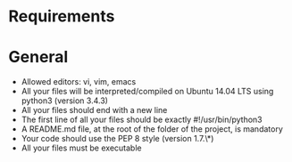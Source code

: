 # Requirements

# General

<ul>
<li>Allowed editors: vi, vim, emacs</li>
<li>All your files will be interpreted/compiled on Ubuntu 14.04 LTS using python3 (version 3.4.3)</li>
<li>All your files should end with a new line</li>
<li>The first line of all your files should be exactly #!/usr/bin/python3</li>
<li>A README.md file, at the root of the folder of the project, is mandatory
<li>Your code should use the PEP 8 style (version 1.7.\*)</li>
<li>All your files must be executable</li>
</ul>
